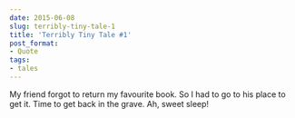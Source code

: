 ```yaml
---
date: 2015-06-08
slug: terribly-tiny-tale-1
title: 'Terribly Tiny Tale #1'
post_format:
- Quote
tags:
- tales
---
```


My friend forgot to return my favourite book. So I had to go to his place to get it. Time to get back in the grave. Ah, sweet sleep!
